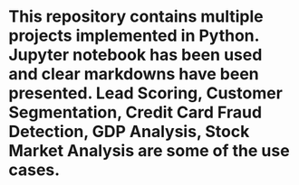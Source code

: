 # This repository contains multiple projects implemented in Python. Jupyter notebook has been used and clear markdowns have been presented. Lead Scoring, Customer Segmentation, Credit Card Fraud Detection, GDP Analysis, Stock Market Analysis are some of the use cases.
